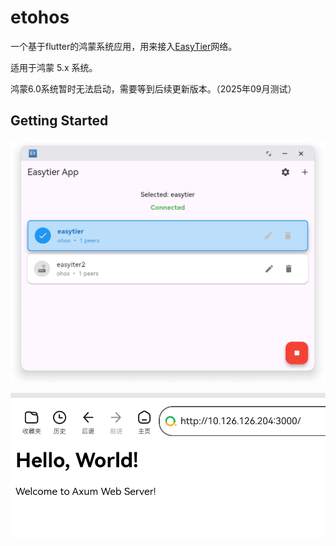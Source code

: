 # etohos

一个基于flutter的鸿蒙系统应用，用来接入[EasyTier](https://github.com/EasyTier/EasyTier)网络。

适用于鸿蒙 5.x 系统。

鸿蒙6.0系统暂时无法启动，需要等到后续更新版本。（2025年09月测试）


## Getting Started

![](images/screenshoot01.png)

![](images/screenshoot02.png)

